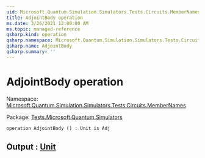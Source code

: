```yaml
---
uid: Microsoft.Quantum.Simulation.Simulators.Tests.Circuits.MemberNames.AdjointBody
title: AdjointBody operation
ms.date: 3/26/2021 12:00:00 AM
ms.topic: managed-reference
qsharp.kind: operation
qsharp.namespace: Microsoft.Quantum.Simulation.Simulators.Tests.Circuits.MemberNames
qsharp.name: AdjointBody
qsharp.summary: ''
---
```


# AdjointBody operation

Namespace: [Microsoft.Quantum.Simulation.Simulators.Tests.Circuits.MemberNames](xref:Microsoft.Quantum.Simulation.Simulators.Tests.Circuits.MemberNames)

Package: [Tests.Microsoft.Quantum.Simulators](https://nuget.org/packages/Tests.Microsoft.Quantum.Simulators)




```qsharp
operation AdjointBody () : Unit is Adj
```


## Output : [Unit](xref:microsoft.quantum.lang-ref.unit)

